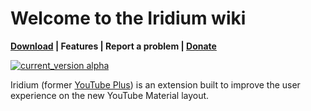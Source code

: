 # Welcome to the Iridium wiki

**[Download](https://github.com/ParticleCore/Iridium/wiki/Download) | Features | Report a problem | [Donate](https://github.com/ParticleCore/Iridium/wiki/Donate)**

[![current_version alpha](https://img.shields.io/badge/current_version-alpha-blue.svg)](https://github.com/ParticleCore/Iridium/tree/alpha)

Iridium (former [YouTube Plus](https://github.com/ParticleCore/Particle)) is an extension built to improve the user experience on the new YouTube Material layout.